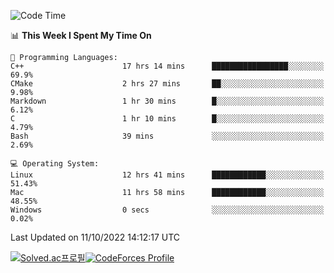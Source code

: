 
<!--START_SECTION:waka-->
![Code Time](http://img.shields.io/badge/Code%20Time-2%2C050%20hrs%2049%20mins-blue)

📊 **This Week I Spent My Time On** 

```text
💬 Programming Languages: 
C++                      17 hrs 14 mins      █████████████████░░░░░░░░   69.9% 
CMake                    2 hrs 27 mins       ██░░░░░░░░░░░░░░░░░░░░░░░   9.98% 
Markdown                 1 hr 30 mins        █░░░░░░░░░░░░░░░░░░░░░░░░   6.12% 
C                        1 hr 10 mins        █░░░░░░░░░░░░░░░░░░░░░░░░   4.79% 
Bash                     39 mins             ░░░░░░░░░░░░░░░░░░░░░░░░░   2.69%

💻 Operating System: 
Linux                    12 hrs 41 mins      ████████████░░░░░░░░░░░░░   51.43% 
Mac                      11 hrs 58 mins      ████████████░░░░░░░░░░░░░   48.55% 
Windows                  0 secs              ░░░░░░░░░░░░░░░░░░░░░░░░░   0.02%

```


 Last Updated on 11/10/2022 14:12:17 UTC
<!--END_SECTION:waka-->
[![Solved.ac프로필](http://mazassumnida.wtf/api/generate_badge?boj=hckim96)](https://solved.ac/hckim96)[![CodeForces Profile](https://cf.leed.at?id=hckim96)](https://codeforces.com/profile/hckim96)
